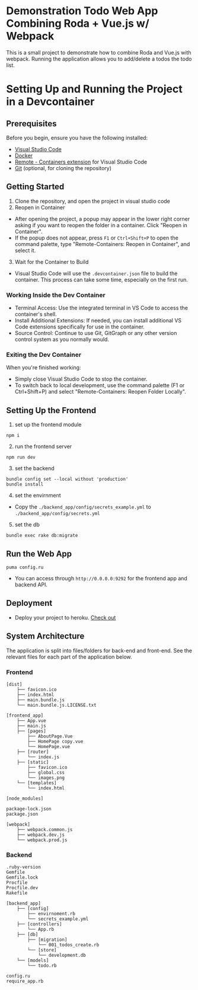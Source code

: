 # Demonstration Todo Web App Combining Roda + Vue.js w/ Webpack

This is a small project to demonstrate how to combine Roda and Vue.js with webpack.
Running the application allows you to add/delete a todos the todo list.

# Setting Up and Running the Project in a Devcontainer

## Prerequisites
Before you begin, ensure you have the following installed:

- [Visual Studio Code](https://code.visualstudio.com/)
- [Docker](https://www.docker.com/products/docker-desktop)
- [Remote - Containers extension](https://marketplace.visualstudio.com/items?itemName=ms-vscode-remote.remote-containers) for Visual Studio Code
- [Git](https://git-scm.com/downloads) (optional, for cloning the repository)

## Getting Started

1. Clone the repository, and open the project in visual studio code
2. Reopen in Container
- After opening the project, a popup may appear in the lower right corner asking if you want to reopen the folder in a container. Click "Reopen in Container".
- If the popup does not appear, press `F1` or `Ctrl+Shift+P` to open the command palette, type "Remote-Containers: Reopen in Container", and select it.
3. Wait for the Container to Build
- Visual Studio Code will use the `.devcontainer.json` file to build the container. This process can take some time, especially on the first run.

### Working Inside the Dev Container
- Terminal Access: Use the integrated terminal in VS Code to access the container's shell.
- Install Additional Extensions: If needed, you can install additional VS Code extensions specifically for use in the container.
- Source Control: Continue to use Git, GitGraph or any other version control system as you normally would.

### Exiting the Dev Container
When you're finished working:
- Simply close Visual Studio Code to stop the container.
- To switch back to local development, use the command palette (F1 or Ctrl+Shift+P) and select "Remote-Containers: Reopen Folder Locally".

## Setting Up the Frontend

1. set up the frontend module

  ```shell
  npm i
  ```

2. run the frontend server

  ```shell
  npm run dev
  ```

3. set the backend

  ```shell
  bundle config set --local without 'production'
  bundle install
  ```

4. set the envirnment

- Copy the `./backend_app/config/secrets_example.yml` to `./backend_app/config/secrets.yml`

5. set the db

  ```shell
  bundle exec rake db:migrate
  ```

## Run the Web App

```shell
puma config.ru
```
- You can access through `http://0.0.0.0:9292` for the frontend app and backend API.

## Deployment
- Deploy your project to heroku. [Check out](doc/heroku.md)

## System Architecture

The application is split into files/folders for back-end and front-end. See the relevant files for each part of the application below.

### Frontend

```text
[dist]
    ├── favicon.ico
    ├── index.html
    ├── main.bundle.js
    └── main.bundle.js.LICENSE.txt

[frontend_app]
    ├── App.vue
    ├── main.js
    ├── [pages]
        ├── AboutPage.Vue
        ├── HomePage copy.vue
        └── HomePage.vue
    ├── [router]
        └── index.js
    ├── [static]
        ├── favicon.ico
        ├── global.css
        └── images.png
    └── [templates]
        └── index.html

[node_modules]

package-lock.json
package.json

[webpack]
    ├── webpack.common.js
    ├── webpack.dev.js
    └── webpack.prod.js
```

### Backend

```text
.ruby-version
Gemfile
Gemfile.lock
Procfile
Procfile.dev
Rakefile

[backend_app]
    ├── [config]
        ├── envirnoment.rb
        └── secrets_example.yml
    ├── [controllers]
        └── App.rb
    ├── [db]
        ├── [migration]
            └── 001_todos_create.rb
        └── [store]
            └── development.db
    └── [models]
        └── todo.rb
    
config.ru
require_app.rb
```
